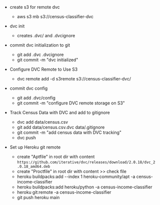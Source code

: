 - create s3 for remote dvc
    - aws s3 mb s3://census-classifier-dvc
- dvc init
    - creates .dvc/ and .dvcignore
- commit dvc initialization to git
    - git add .dvc .dvcignore
    - git commit -m "dvc initialized"
- Configure DVC Remote to Use S3
    - dvc remote add -d s3remote s3://census-classifier-dvc/
- commit dvc config
    - git add .dvc/config
    - git commit -m "configure DVC remote storage on S3"
- Track Census Data with DVC and add to gitignore
    - dvc add data/census.csv
    - git add data/census.csv.dvc data/.gitignore
    - git commit -m "add census data with DVC tracking"
    - dvc push
    
- Set up Heroku git remote
    - create "Aptfile" in root dir with content `https://github.com/iterative/dvc/releases/download/2.0.18/dvc_2.0.18_amd64.deb`
    - create "Proctfile" in root dir with content >> check file
    - heroku buildpacks:add --index 1 heroku-community/apt -a census-income-classifier
    - heroku buildpacks:add heroku/python -a census-income-classifier
    - heroku git:remote -a census-income-classifier
    - git push heroku main
